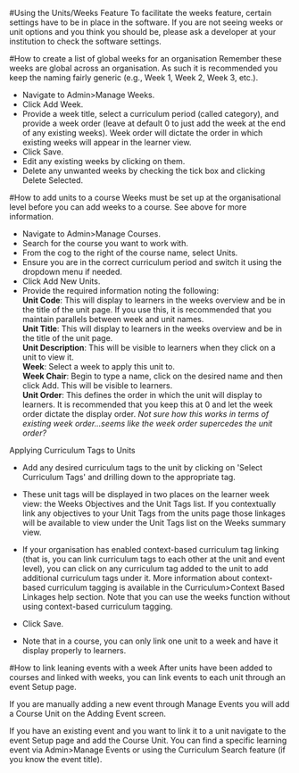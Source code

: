 #Using the Units/Weeks Feature
To facilitate the weeks feature, certain settings have to be in place in the software.  If you are not seeing weeks or unit options and you think you should be, please ask a developer at your institution to check the software settings.

#How to create a list of global weeks for an organisation
Remember these weeks are global across an organisation.  As such it is recommended you keep the naming fairly generic (e.g., Week 1, Week 2, Week 3, etc.).  

* Navigate to Admin>Manage Weeks.
* Click Add Week.
* Provide a week title, select a curriculum period (called category), and provide a week order (leave at default 0 to just add the week at the end of any existing weeks).  Week order will dictate the order in which existing weeks will appear in the learner view.
* Click Save.
* Edit any existing weeks by clicking on them.
* Delete any unwanted weeks by checking the tick box and clicking Delete Selected.

#How to add units to a course
Weeks must be set up at the organisational level before you can add weeks to a course. See above for more information.  

* Navigate to Admin>Manage Courses.
* Search for the course you want to work with.
* From the cog to the right of the course name, select Units.
* Ensure you are in the correct curriculum period and switch it using the dropdown menu if needed.
* Click Add New Units.
* Provide the required information noting the following:  
**Unit Code**: This will display to learners in the weeks overview and be in the title of the unit page. If you use this, it is recommended that you maintain parallels between week and unit names.    
**Unit Title**: This will display to learners in the weeks overview and be in the title of the unit page.  
**Unit Description**: This will be visible to learners when they click on a unit to view it.  
**Week**: Select a week to apply this unit to.  
**Week Chair**: Begin to type a name, click on the desired name and then click Add.  This will be visible to learners.  
**Unit Order**: This defines the order in which the unit will display to learners. It is recommended that you keep this at 0 and let the week order dictate the display order.  *Not sure how this works in terms of existing week order...seems like the week order supercedes the unit order?*

Applying Curriculum Tags to Units  

* Add any desired curriculum tags to the unit by clicking on 'Select Curriculum Tags' and drilling down to the appropriate tag.
* These unit tags will be displayed in two places on the learner week view: the Weeks Objectives and the Unit Tags list.  If you contextually link any objectives to your Unit Tags from the units page those linkages will be available to view under the Unit Tags list on the Weeks summary view.

* If your organisation has enabled context-based curriculum tag linking (that is, you can link curriculum tags to each other at the unit and event level), you can click on any curriculum tag added to the unit to add additional curriculum tags under it.  More information about context-based curriculum tagging is available in the Curriculum>Context Based Linkages help section.  Note that you can use the weeks function without using context-based curriculum tagging.

* Click Save.

* Note that in a course, you can only link one unit to a week and have it display properly to learners.

#How to link leaning events with a week
After units have been added to courses and linked with weeks, you can link events to each unit through an event Setup page.

If you are manually adding a new event through Manage Events you will add a Course Unit on the Adding Event screen.

If you have an existing event and you want to link it to a unit navigate to the event Setup page and add the Course Unit.  You can find a specific learning event via Admin>Manage Events or using the Curriculum Search feature (if you know the event title).
